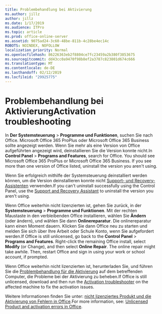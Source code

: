 ```yaml
---
title: Problembehandlung bei Aktivierung
ms.author: jillz
author: jillz
ms.date: 1/17/2019
ms.audience: ITPro
ms.topic: article
ms.prod: office-online-server
ms.assetid: 9075ad24-3c60-48be-811b-4c28be4ec14c
ROBOTS: NOINDEX, NOFOLLOW
localization_priority: Normal
ms.openlocfilehash: 86226363eb2f8804ce7fc23459a2b380f3853675
ms.sourcegitcommit: dd43cc0a9470f98b8ef2a3787c823801d674c666
ms.translationtype: MT
ms.contentlocale: de-DE
ms.lasthandoff: 02/12/2019
ms.locfileid: "29925775"
---
```

# <a name="activation-troubleshooting"></a><span data-ttu-id="912b9-102">Problembehandlung bei Aktivierung</span><span class="sxs-lookup"><span data-stu-id="912b9-102">Activation troubleshooting</span></span>

<span data-ttu-id="912b9-p101">In **Der Systemsteuerung** \> **Programme und Funktionen**, suchen Sie nach Office. Microsoft Office 365 ProPlus oder Microsoft Office 365 Business sollte angezeigt werden. Wenn Sie mehr als eine Version von Office aufgeführten angezeigt wird, deinstallieren Sie die Version konnte nicht.</span><span class="sxs-lookup"><span data-stu-id="912b9-p101">In **Control Panel** \> **Programs and Features**, search for Office. You should see Microsoft Office 365 ProPlus or Microsoft Office 365 Business. If you see more than one version of Office listed, uninstall the version you aren't using.</span></span> 
  
<span data-ttu-id="912b9-106">Wenn Sie erfolgreich mithilfe der Systemsteuerung deinstalliert werden können, um die Version deinstallieren konnte nicht [Support- und Recovery-Assistenten](https://aka.ms/SARA-OfficeUninstall-Alchemy) verwenden.</span><span class="sxs-lookup"><span data-stu-id="912b9-106">If you can't uninstall successfully using the Control Panel, use the [Support and Recovery Assistant](https://aka.ms/SARA-OfficeUninstall-Alchemy) to uninstall the version you aren't using.</span></span> 
  
<span data-ttu-id="912b9-p102">Wenn Office weiterhin nicht lizenzierten ist, gehen Sie zurück, in der **Systemsteuerung** \> **Programme und Funktionen**. Mit der rechten Maustaste in den verbleibenden Office installieren, wählen Sie **Ändern** (oder ändern), und wählen Sie dann **Onlinereparatur**. Die onlinereparatur kann einen Moment dauern. Klicken Sie dann Office neu zu starten und melden Sie sich über Ihre Arbeit oder Schule Konto, wenn Sie aufgefordert werden.</span><span class="sxs-lookup"><span data-stu-id="912b9-p102">If Office is still unlicensed, go back to the **Control Panel** \> **Programs and Features**. Right-click the remaining Office install, select **Modify** (or Change), and then select **Online Repair**. The online repair might take awhile. Then, restart Office and sign in using your work or school account, if prompted.</span></span>
  
<span data-ttu-id="912b9-111">Wenn Office weiterhin nicht lizenzierten ist, herunterladen Sie, und führen Sie die [Problembehandlung für die Aktivierung](https://aka.ms/SARA-OfficeActivation-Alchemy) auf dem betreffenden Computer, die Probleme bei der Aktivierung zu beheben.</span><span class="sxs-lookup"><span data-stu-id="912b9-111">If Office is still unlicensed, download and then run the [Activation troubleshooter](https://aka.ms/SARA-OfficeActivation-Alchemy) on the affected machine to fix the activation issues.</span></span> 
  
<span data-ttu-id="912b9-112">Weitere Informationen finden Sie unter: [nicht lizenziertes Produkt und die Aktivierung von Fehlern in Office](https://support.office.com/article/0d23d3c0-c19c-4b2f-9845-5344fedc4380).</span><span class="sxs-lookup"><span data-stu-id="912b9-112">For more information, see: [Unlicensed Product and activation errors in Office](https://support.office.com/article/0d23d3c0-c19c-4b2f-9845-5344fedc4380).</span></span>
